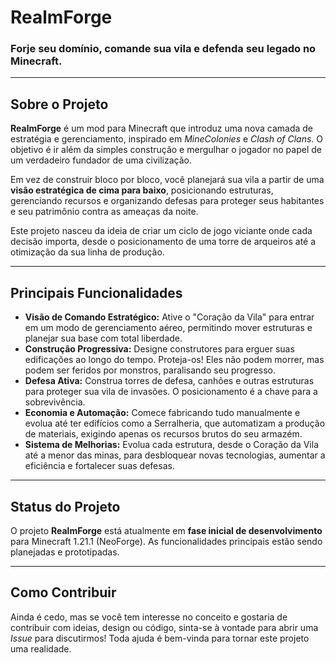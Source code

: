 # RealmForge

### Forje seu domínio, comande sua vila e defenda seu legado no Minecraft.

---

## Sobre o Projeto

**RealmForge** é um mod para Minecraft que introduz uma nova camada de estratégia e gerenciamento, inspirado em *MineColonies* e *Clash of Clans*. O objetivo é ir além da simples construção e mergulhar o jogador no papel de um verdadeiro fundador de uma civilização.

Em vez de construir bloco por bloco, você planejará sua vila a partir de uma **visão estratégica de cima para baixo**, posicionando estruturas, gerenciando recursos e organizando defesas para proteger seus habitantes e seu patrimônio contra as ameaças da noite.

Este projeto nasceu da ideia de criar um ciclo de jogo viciante onde cada decisão importa, desde o posicionamento de uma torre de arqueiros até a otimização da sua linha de produção.

---

## Principais Funcionalidades

* **Visão de Comando Estratégico:** Ative o "Coração da Vila" para entrar em um modo de gerenciamento aéreo, permitindo mover estruturas e planejar sua base com total liberdade.
* **Construção Progressiva:** Designe construtores para erguer suas edificações ao longo do tempo. Proteja-os! Eles não podem morrer, mas podem ser feridos por monstros, paralisando seu progresso.
* **Defesa Ativa:** Construa torres de defesa, canhões e outras estruturas para proteger sua vila de invasões. O posicionamento é a chave para a sobrevivência.
* **Economia e Automação:** Comece fabricando tudo manualmente e evolua até ter edifícios como a Serralheria, que automatizam a produção de materiais, exigindo apenas os recursos brutos do seu armazém.
* **Sistema de Melhorias:** Evolua cada estrutura, desde o Coração da Vila até a menor das minas, para desbloquear novas tecnologias, aumentar a eficiência e fortalecer suas defesas.

---

## Status do Projeto

O projeto **RealmForge** está atualmente em **fase inicial de desenvolvimento** para Minecraft 1.21.1 (NeoForge). As funcionalidades principais estão sendo planejadas e prototipadas.

---

## Como Contribuir

Ainda é cedo, mas se você tem interesse no conceito e gostaria de contribuir com ideias, design ou código, sinta-se à vontade para abrir uma *Issue* para discutirmos! Toda ajuda é bem-vinda para tornar este projeto uma realidade.
